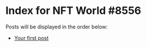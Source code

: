 # Index for NFT World #8556
Posts will be displayed in the order below:

- [Your first post](./001-first.md)

